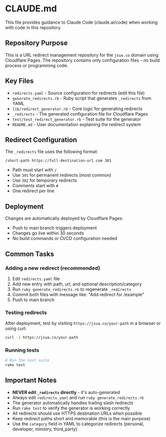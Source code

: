 # CLAUDE.md

This file provides guidance to Claude Code (claude.ai/code) when working with code in this repository.

## Repository Purpose

This is a URL redirect management repository for the `jsua.co` domain using Cloudflare Pages. The repository contains only configuration files - no build process or programming code.

## Key Files

- `redirects.yaml` - Source configuration for redirects (edit this file)
- `generate_redirects.rb` - Ruby script that generates `_redirects` from YAML
- `lib/redirect_generator.rb` - Core logic for generating redirects
- `_redirects` - The generated configuration file for Cloudflare Pages
- `test/test_redirect_generator.rb` - Test suite for the generator
- `README.md` - User documentation explaining the redirect system

## Redirect Configuration

The `_redirects` file uses the following format:

```text
/short-path https://full-destination-url.com 301
```

- Path must start with `/`
- Use `301` for permanent redirects (most common)
- Use `302` for temporary redirects
- Comments start with `#`
- One redirect per line

## Deployment

Changes are automatically deployed by Cloudflare Pages:

- Push to main branch triggers deployment
- Changes go live within 30 seconds
- No build commands or CI/CD configuration needed

## Common Tasks

### Adding a new redirect (recommended)

1. Edit `redirects.yaml` file
2. Add new entry with path, url, and optional description/category
3. Run `ruby generate_redirects.rb` to regenerate `_redirects`
4. Commit both files with message like: "Add redirect for /example"
5. Push to main branch

### Testing redirects

After deployment, test by visiting `https://jsua.co/your-path` in a browser or using curl:

```bash
curl -I https://jsua.co/your-path
```

### Running tests

```bash
# Run the test suite
rake test
```

## Important Notes

- **NEVER edit `_redirects` directly** - it's auto-generated
- Always edit `redirects.yaml` and run `ruby generate_redirects.rb`
- The generator automatically handles trailing slash redirects
- Run `rake test` to verify the generator is working correctly
- All redirects should use HTTPS destination URLs when possible
- Keep redirect paths short and memorable (this is the main purpose)
- Use the `category` field in YAML to categorize redirects (personal, developer, ministry, third_party)
